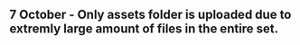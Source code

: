 

## 7 October - Only assets folder is uploaded due to extremly large amount of files in the entire set.